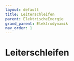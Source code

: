 ```yaml
---
layout: default
title: Leiterschleifen
parent: ElektrischeEnergie
grand_parent: Elektrodynamik
nav_order: 1
---
```


# Leiterschleifen

